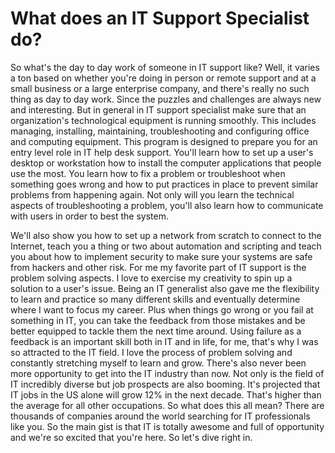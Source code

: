 # What does an IT Support Specialist do?

So what's the day to day work of someone in IT support like? Well, it varies a ton based on whether you're doing in person or remote support and at a small business or a large enterprise company, and there's really no such thing as day to day work. Since the puzzles and challenges are always new and interesting. But in general in IT support specialist make sure that an organization's technological equipment is running smoothly. This includes managing, installing, maintaining, troubleshooting and configuring office and computing equipment. This program is designed to prepare you for an entry level role in IT help desk support. You'll learn how to set up a user's desktop or workstation how to install the computer applications that people use the most. You learn how to fix a problem or troubleshoot when something goes wrong and how to put practices in place to prevent similar problems from happening again. Not only will you learn the technical aspects of troubleshooting a problem, you'll also learn how to communicate with users in order to best the system.

We'll also show you how to set up a network from scratch to connect to the Internet, teach you a thing or two about automation and scripting and teach you about how to implement security to make sure your systems are safe from hackers and other risk. For me my favorite part of IT support is the problem solving aspects. I love to exercise my creativity to spin up a solution to a user's issue. Being an IT generalist also gave me the flexibility to learn and practice so many different skills and eventually determine where I want to focus my career. Plus when things go wrong or you fail at something in IT, you can take the feedback from those mistakes and be better equipped to tackle them the next time around. Using failure as a feedback is an important skill both in IT and in life, for me, that's why I was so attracted to the IT field. I love the process of problem solving and constantly stretching myself to learn and grow. There's also never been more opportunity to get into the IT industry than now. Not only is the field of IT incredibly diverse but job prospects are also booming. It's projected that IT jobs in the US alone will grow 12% in the next decade. That's higher than the average for all other occupations. So what does this all mean? There are thousands of companies around the world searching for IT professionals like you. So the main gist is that IT is totally awesome and full of opportunity and we're so excited that you're here. So let's dive right in.